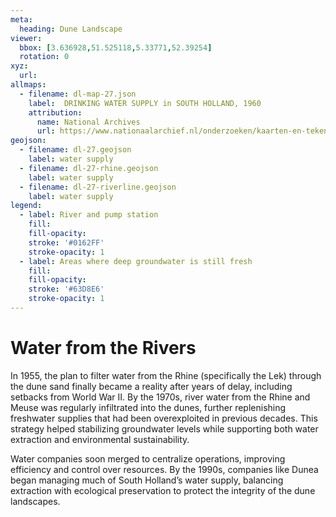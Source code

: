```yaml
---
meta:
  heading: Dune Landscape
viewer:
  bbox: [3.636928,51.525118,5.33771,52.39254]
  rotation: 0
xyz:
  url:
allmaps:
  - filename: dl-map-27.json
    label: 	DRINKING WATER SUPPLY in SOUTH HOLLAND, 1960
    attribution:
      name: National Archives
      url: https://www.nationaalarchief.nl/onderzoeken/kaarten-en-tekeningen/topografie-en-infrastructuur
geojson:
  - filename: dl-27.geojson
    label: water supply
  - filename: dl-27-rhine.geojson
    label: water supply
  - filename: dl-27-riverline.geojson
    label: water supply
legend:
  - label: River and pump station
    fill: 
    fill-opacity: 
    stroke: '#0162FF'
    stroke-opacity: 1
  - label: Areas where deep groundwater is still fresh
    fill: 
    fill-opacity: 
    stroke: '#63D8E6'
    stroke-opacity: 1
---
```


# Water from the Rivers 

In 1955, the plan to filter water from the Rhine (specifically the Lek) through the dune sand finally became a reality after years of delay, including setbacks from  World War II. By the 1970s, river water from the Rhine and Meuse was regularly infiltrated into the dunes, further replenishing freshwater supplies that had been overexploited in previous decades. This strategy helped stabilizing groundwater levels while supporting both water extraction and environmental sustainability.

Water companies soon merged to centralize operations, improving efficiency and control over resources. By the 1990s, companies like Dunea began managing much of South Holland’s water supply, balancing extraction with ecological preservation to protect the integrity of the dune landscapes.
